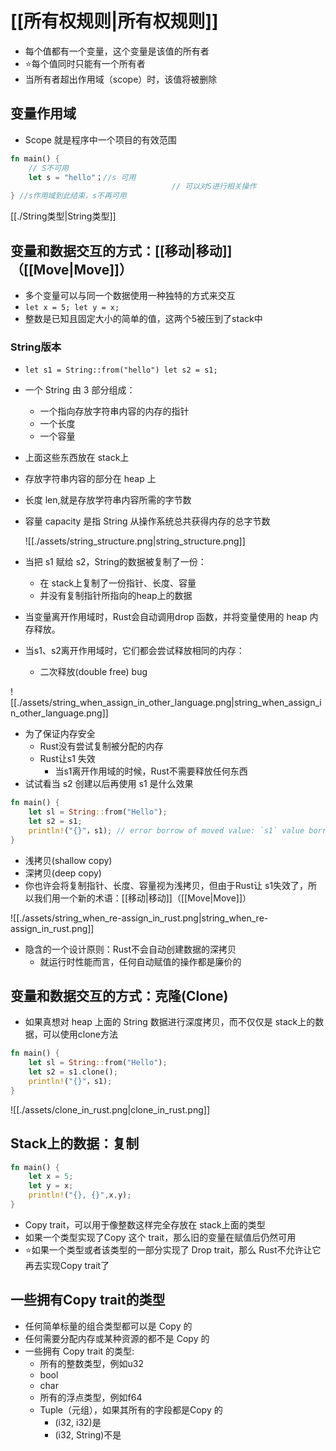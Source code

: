 # [[所有权规则|所有权规则]]

-   每个值都有一个变量，这个变量是该值的所有者
-   ⭐每个值同时只能有一个所有者
-   当所有者超出作用域（scope）时，该值将被删除

## 变量作用域

-   Scope 就是程序中一个项目的有效范围

```rust
fn main() {
	// S不可用
	let s = "hello"；//s 可用
									// 可以对S进行相关操作
} //s作用域到此结束，s不再可用
```

[[./String类型|String类型]]
## 变量和数据交互的方式：[[移动|移动]]（[[Move|Move]]）

-   多个变量可以与同一个数据使用一种独特的方式来交互
-   `let x = 5; let y = x;`
-   整数是已知且固定大小的简单的值，这两个5被压到了stack中

### String版本

-   `let s1 = String::from("hello") let s2 = s1;`
    
-   一个 String 由 3 部分组成：
    
    -   一个指向存放字符串内容的内存的指针
    -   一个长度
    -   一个容量
-   上面这些东西放在 stack上
    
-   存放字符串内容的部分在 heap 上
    
-   长度 len,就是存放学符串内容所需的字节数
    
-   容量 capacity 是指 String 从操作系统总共获得内存的总字节数
    
    ![[./assets/string_structure.png|string_structure.png]]
    
-   当把 s1 赋给 s2，String的数据被复制了一份：
    
    -   在 stack上复制了一份指针、长度、容量
    -   并没有复制指针所指向的heap上的数据
-   当变量离开作用域时，Rust会自动调用drop 函数，并将变量使用的 heap 内存释放。
    
-   当s1、s2离开作用域时，它们都会尝试释放相同的内存：
    
    -   二次释放(double free) bug

![[./assets/string_when_assign_in_other_language.png|string_when_assign_in_other_language.png]]
-   为了保证内存安全
    -   Rust没有尝试复制被分配的内存
    -   Rust让s1 失效
        -   当s1离开作用域的时候，Rust不需要释放任何东西
-   试试看当 s2 创建以后再使用 s1 是什么效果

```rust
fn main() {
	let sl = String::from("Hello");
	let s2 = s1;
	println!("{}"，s1); // error borrow of moved value: `s1` value borrowed here after move rustc(E0382）
}
```

-   浅拷贝(shallow copy)
-   深拷贝(deep copy)
-   你也许会将复制指针、长度、容量视为浅拷贝，但由于Rust让 s1失效了，所以我们用一个新的术语：[[移动|移动]]（[[Move|Move]]）

![[./assets/string_when_re-assign_in_rust.png|string_when_re-assign_in_rust.png]]

-   隐含的一个设计原则：Rust不会自动创建数据的深拷贝
    -   就运行时性能而言，任何自动赋值的操作都是廉价的

## 变量和数据交互的方式：克隆(Clone)

-   如果真想对 heap 上面的 String 数据进行深度拷贝，而不仅仅是 stack上的数据，可以使用clone方法

```rust
fn main() {
	let sl = String::from("Hello");
	let s2 = s1.clone();
	println!("{}"，s1); 
}
```

![[./assets/clone_in_rust.png|clone_in_rust.png]]
## Stack上的数据：复制

```rust
fn main() {
	let x = 5;
	let y = x;
	println!("{}, {}",x,y);
}
```

-   Copy trait，可以用于像整数这样完全存放在 stack上面的类型
-   如果一个类型实现了Copy 这个 trait，那么旧的变量在赋值后仍然可用
-   ⭐如果一个类型或者该类型的一部分实现了 Drop trait，那么 Rust不允许让它再去实现Copy trait了

## 一些拥有Copy trait的类型

-   任何简单标量的组合类型都可以是 Copy 的
-   任何需要分配内存或某种资源的都不是 Copy 的
-   一些拥有 Copy trait 的类型:
    -   所有的整数类型，例如u32
    -   bool
    -   char
    -   所有的浮点类型，例如f64
    -   Tuple（元组），如果其所有的字段都是Copy 的
        -   (i32, i32)是
        -   (i32, String)不是